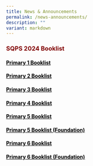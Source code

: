 ```yaml
---
title: News & Announcements
permalink: /news-announcements/
description: ""
variant: markdown
---
```

<h3 style="text-align: justify;"><strong><span style="color: #800000;">SQPS 2024 Booklist</span></strong></h3>
<h4><span style="color: #000000;"><a target="_blank" href="/files/SQPS_2024_P1_BOOKLIST.pdf" style="color: #000000;"><strong>Primary 1 Booklist</strong></a></span></h4>
<h4><span style="color: #000000;"><a target="_blank" href="/files/SQPS_2024_P2_BOOKLIST.pdf" style="color: #000000;"><strong>Primary 2 Booklist</strong></a></span></h4>
<h4><span style="color: #000000;"><a target="_blank" href="/files/SQPS_2024_P3_BOOKLIST.pdf" style="color: #000000;"><strong>Primary 3 Booklist</strong></a></span></h4>
<h4><span style="color: #000000;"><a target="_blank" href="/files/SQPS_2024_P4_BOOKLIST.pdf" style="color: #000000;"><strong>Primary 4 Booklist</strong></a></span></h4>
<h4><span style="color: #000000;"><a target="_blank" href="https://staging.d2w6f17b52epdm.amplifyapp.com/files/Booklist%202024/SQPS_2024_P5_BOOKLIST.pdf" style="color: #000000;"><strong>Primary 5 Booklist</strong></a></span></h4>
<h4><span style="color: #000000;"><a target="_blank" href="https://staging.d2w6f17b52epdm.amplifyapp.com/files/Booklist%202024/SQPS_2024_P5_FDN_BOOKLIST.pdf" style="color: #000000;"><strong>Primary 5 Booklist (Foundation)</strong></a></span></h4>
<h4><span style="color: #000000;"><a target="_blank" href="https://staging.d2w6f17b52epdm.amplifyapp.com/files/Booklist%202024/SQPS_2024_P6_BOOKLIST.pdf" style="color: #000000;"><strong>Primary 6 Booklist</strong></a></span></h4>
<h4><span style="color: #000000;"><a rel="noopener" target="_blank" href="https://staging.d2w6f17b52epdm.amplifyapp.com/files/Booklist%202024/SQPS_2024_P6_FDN_BOOKLIST.pdf" style="color: #000000;"><strong>Primary 6 Booklist (Foundation)</strong></a></span></h4>